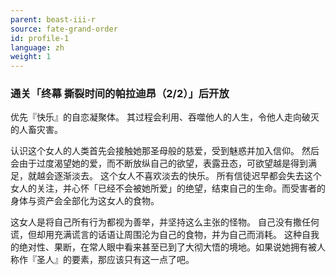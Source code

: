 ```yaml
---
parent: beast-iii-r
source: fate-grand-order
id: profile-1
language: zh
weight: 1
---
```


### 通关「终幕 撕裂时间的帕拉迪昂（2/2）」后开放

优先『快乐』的自恋凝聚体。
其过程会利用、吞噬他人的人生，令他人走向破灭的人畜灾害。

认识这个女人的人类首先会接触她那圣母般的慈爱，受到魅惑并加入信仰。
然后会由于过度渴望她的爱，而不断放纵自己的欲望，表露丑态，可欲望越是得到满足，就越会逐渐淡去。
这个女人不喜欢淡去的快乐。
所有信徒迟早都会失去这个女人的关注，并心怀「已经不会被她所爱」的绝望，结束自己的生命。而受害者的身体与资产会全部化为这女人的食物。

这女人是将自己所有行为都视为善举，并坚持这么主张的怪物。
自己没有撒任何谎，但却用充满谎言的话语让周围沦为自己的食物，并为自己而消耗。
这种自我的绝对性、果断，在常人眼中看来甚至已到了大彻大悟的境地。如果说她拥有被人称作『圣人』的要素，那应该只有这一点了吧。
